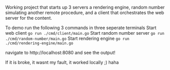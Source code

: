 Working project that starts up 3 servers a rendering engine, random number simulating another remote procedure, and a client that orchestrates the web server for the content.

To demo run the following 3 commands in three seperate terminals 
Start web client
`go run ./cmd/client/main.go`
Start random number server
`go run ./cmd/random-number/main.go`
Start rendering engine
`go run ./cmd/rendering-engine/main.go`

navigate to http://localhost:8080 and see the output! 

If it is broke, it wasnt my fault, it worked locally ;) haha
